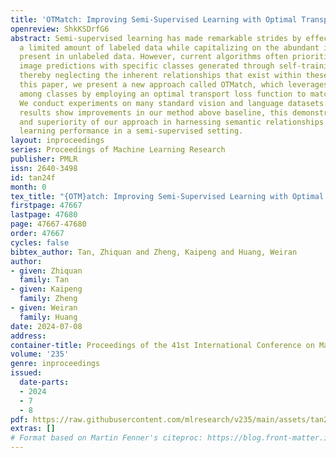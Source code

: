 ```yaml
---
title: 'OTMatch: Improving Semi-Supervised Learning with Optimal Transport'
openreview: ShkKSDrfG6
abstract: Semi-supervised learning has made remarkable strides by effectively utilizing
  a limited amount of labeled data while capitalizing on the abundant information
  present in unlabeled data. However, current algorithms often prioritize aligning
  image predictions with specific classes generated through self-training techniques,
  thereby neglecting the inherent relationships that exist within these classes. In
  this paper, we present a new approach called OTMatch, which leverages semantic relationships
  among classes by employing an optimal transport loss function to match distributions.
  We conduct experiments on many standard vision and language datasets. The empirical
  results show improvements in our method above baseline, this demonstrates the effectiveness
  and superiority of our approach in harnessing semantic relationships to enhance
  learning performance in a semi-supervised setting.
layout: inproceedings
series: Proceedings of Machine Learning Research
publisher: PMLR
issn: 2640-3498
id: tan24f
month: 0
tex_title: "{OTM}atch: Improving Semi-Supervised Learning with Optimal Transport"
firstpage: 47667
lastpage: 47680
page: 47667-47680
order: 47667
cycles: false
bibtex_author: Tan, Zhiquan and Zheng, Kaipeng and Huang, Weiran
author:
- given: Zhiquan
  family: Tan
- given: Kaipeng
  family: Zheng
- given: Weiran
  family: Huang
date: 2024-07-08
address:
container-title: Proceedings of the 41st International Conference on Machine Learning
volume: '235'
genre: inproceedings
issued:
  date-parts:
  - 2024
  - 7
  - 8
pdf: https://raw.githubusercontent.com/mlresearch/v235/main/assets/tan24f/tan24f.pdf
extras: []
# Format based on Martin Fenner's citeproc: https://blog.front-matter.io/posts/citeproc-yaml-for-bibliographies/
---
```


